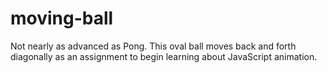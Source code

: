 # moving-ball
Not nearly as advanced as Pong. This oval ball moves back and forth diagonally as an assignment to begin learning about JavaScript animation.
